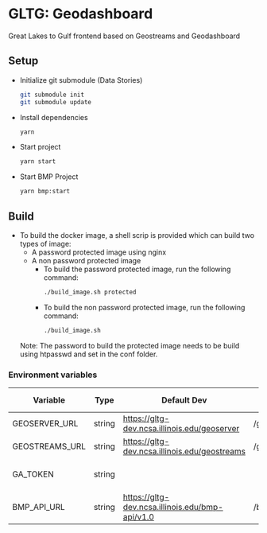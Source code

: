 # GLTG: Geodashboard


Great Lakes to Gulf frontend based on Geostreams and Geodashboard

## Setup
- Initialize git submodule (Data Stories)
    ```bash
    git submodule init
    git submodule update
    ```
- Install dependencies
    ```bash
    yarn
    ```
- Start project
    ```bash
    yarn start
    ```
- Start BMP Project
    ```bash
    yarn bmp:start
    ```
  
## Build
- To build the docker image, a shell scrip is provided which can build two types of image:
    - A password protected image using nginx
    - A non password protected image 
      - To build the password protected image, run the following command:
          ```bash
        ./build_image.sh protected
          ```
      - To build the non password protected image, run the following command:
          ```bash
          ./build_image.sh
        ```
    Note: The password to build the protected image needs to be build using htpasswd and set in the conf folder. 

### Environment variables

| Variable | Type | Default Dev | Default Prod | Description |
|----------|------|-------------|--------------|-------------|
| GEOSERVER_URL | string | https://gltg-dev.ncsa.illinois.edu/geoserver | /geoserver | |
| GEOSTREAMS_URL | string | https://gltg-dev.ncsa.illinois.edu/geostreams | /geostreams | |
| GA_TOKEN | string | | | Google Analytics Token |
| BMP_API_URL | string | https://gltg-dev.ncsa.illinois.edu/bmp-api/v1.0 | /bmp | |


